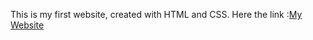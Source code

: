 This is my first website, created with HTML and CSS. Here the link :<a href="https://claurennt.github.io/myskills/">My Website</a>
